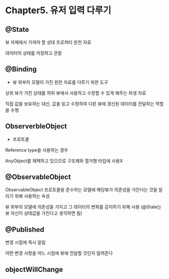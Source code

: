 #  Chapter5. 유저 입력 다루기

## @State 
뷰 자체에서 가져야 할 상대 프로퍼티 원천 자료

데이터의 상태를 저장하고 관찰

## @Binding

- 뷰 외부의 모델이 가진 원천 자료를 다루기 위한 도구
 
상위 뷰가 가진 상태를 하위 뷰에서 사용하고 수정할 수 있게 해주는 파생 자료

직접 값을 보유하는 대신, 값을 읽고 수정하여 다른 뷰에 갱신된 데이터를 전달하는 역할을 수행

## ObserverbleObject
- 프로토콜

Reference type을 사용하는 경우

AnyObject를 채택하고 있으므로 구조체와 열거형 타입에 사용X

## @ObservableObject
ObservableObject 프로토콜을 준수하는 모델에 해당뷰가 의존성을 가진다는 것을 알리기 위해 사용하는 속성

뷰 외부의 모델에 의존성을 가지고 그 데이터의 변화를 감지하기 위해 사용
(@State는 뷰 자신이 상태값을 가진다고 생각하면 됨)

## @Published
변경 시점에 즉시 알림

어떤 변경 사항을 어느 시점에 뷰에 전달할 것인지 알려준다

## objectWillChange
